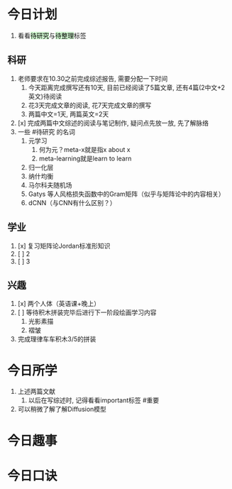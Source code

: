 # 今日计划

1. 看看<mark style="background: #BBFABBA6;">待研究</mark>与<mark style="background: #BBFABBA6;">待整理</mark>标签

## 科研

1. 老师要求在10.30之前完成综述报告, 需要分配一下时间
	1. 今天距离完成撰写还有10天, 目前已经阅读了5篇文章, 还有4篇(2中文+2英文)待阅读
	2. 花3天完成文章的阅读, 花7天完成文章的撰写
	3. 两篇中文=1天, 两篇英文=2天
2. [x] 完成两篇中文综述的阅读与笔记制作, 疑问点先放一放, 先了解脉络
3. 一些 #待研究 的名词
	1. 元学习
		1. 何为元？meta-x就是指x about x
		2. meta-learning就是learn to learn
	2. 归一化层
	3. 纳什均衡
	4. 马尔科夫随机场
	5. Gatys 等人风格损失函数中的Gram矩阵（似乎与矩阵论中的内容相关）
	6. dCNN（与CNN有什么区别？）

## 学业

1. [x] 复习矩阵论Jordan标准形知识
2. [ ] 2
3. [ ] 3 

## 兴趣

1. [x] 两个人体（英语课+晚上）
2. [ ] 等待积木拼装完毕后进行下一阶段绘画学习内容 
	1. 光影素描
	2. 褶皱
3. 完成理律车车积木3/5的拼装

# 今日所学

1. 上述两篇文献
	1. 以后在写综述时, 记得看看important标签 #重要 
2. 可以稍微了解了解Diffusion模型
# 今日趣事



# 今日口诀